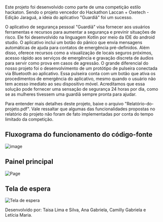 Este projeto foi desenvolvido como parte de uma competição estilo hackaton. Sendo o projeto vencedor do Hackathon Laccan + Oxetech - Edição Jaraguá, a ideia do aplicativo "Guardiã" foi um sucesso.

O aplicativo de segurança pessoal "Guardiã" visa fornecer aos usuários ferramentas e recursos para aumentar a segurança e previnir situações de risco. Ele foi desenvolvido na linguagem Kotlin por meio da IDE do android studio. O aplicativo inclui um botão do pânico que envia mensagens automáticas de ajuda para contatos de emergência pré-definidos. Além disso, oferece recursos como a visualização de locais seguros próximos, acesso rápido aos serviços de emergência e gravação discreta de áudios para servir como prova em casos de agressão. O grande diferencial do nosso projeto foi o desenvolvimento de um protótipo de pulseira conectada via Bluetooth ao aplicativo. Essa pulseira conta com um botão que ativa os procedimentos de emergência do aplicativo, mesmo quando o usuário não tem acesso imediato ao seu dispositivo móvel. Acreditamos que essa solução pode fornecer uma sensação de segurança 24 horas por dia, como se as mulheres tivessem uma guardiã sempre pronta para ajudar.

Para entender mais detalhes deste projeto, baixe o arquivo "Relatório-do-projeto.pdf". Vale ressaltar que algumas das funcionalidades propostas no relatório do projeto não foram de fato implementadas por conta do tempo limitado da competição. 

## Fluxograma do funcionamento do código-fonte
![image](https://github.com/TaisaLima/Guardia/assets/107267331/ed9b8797-89d2-440c-89ae-db4ee4b761f5)


## Painel principal
![Page](https://github.com/TaisaLima/Guardia/assets/107267331/cf831fa1-95ee-413c-9840-8facf72a5993)


## Tela de espera
![Tela de espera](https://github.com/TaisaLima/Guardia/assets/107267331/5c84d1f6-8532-46f6-8a54-f5a9014b033e)


Desenvolvido por: Taisa Lima e Silva, Ana Gabriela, Camilly Gabriela e Letícia Maria.



